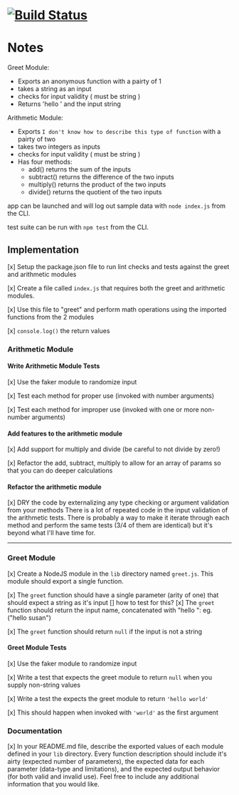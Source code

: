 [![Build Status](https://www.travis-ci.com/icathaid/lab-01.svg?branch=master)](https://www.travis-ci.com/icathaid/lab-01)
========================================================

# Notes


Greet Module:

- Exports an anonymous function with a pairty of 1
-   takes a string as an input
-   checks for input validity ( must be string )
- Returns 'hello ' and the input string


Arithmetic Module:

- Exports `I don't know how to describe this type of function` with a pairty of two
-   takes two integers as inputs
-   checks for input validity ( must be string )
- Has four methods:
  - add() returns the sum of the inputs
  - subtract() returns the difference of the two inputs
  - multiply() returns the product of the two inputs
  - divide() returns the quotient of the two inputs


app can be launched and will log out sample data with `node index.js` from the CLI.

test suite can be run with `npm test` from the CLI.



## Implementation
[x] Setup the package.json file to run lint checks and tests against the greet and arithmetic modules

[x] Create a file called `index.js` that requires both the greet and arithmetic modules.

[x] Use this file to "greet" and perform math operations using the imported functions from the 2 modules

[x] `console.log()` the return values

### Arithmetic Module

#### Write Arithmetic Module Tests
[x] Use the faker module to randomize input

[x] Test each method for proper use (invoked with number arguments)

[x] Test each method for improper use (invoked with one or more non-number arguments)

#### Add features to the arithmetic module
[x] Add support for multiply and divide (be careful to not divide by zero!)

[x] Refactor the add, subtract, multiply to allow for an array of params so that you can do deeper calculations

#### Refactor the arithmetic module
[x] DRY the code by externalizing any type checking or argument validation from your methods
  There is a lot of repeated code in the input validation of the arithmetic tests.  There is probably a way to make it iterate through each method and perform the same tests (3/4 of them are identical) but it's beyond what I'll have time for.

---


### Greet Module
[x]  Create a NodeJS module in the `lib` directory named `greet.js`.  This module should export a single function.

[x]  The `greet` function should have a single parameter (arity of one) that should expect a string as it's input
  []  how to test for this?
[x]  The `greet` function should return the input name, concatenated with "hello ": eg. ("hello susan")

[x]  The `greet` function should return `null` if the input is not a string


#### Greet Module Tests
[x] Use the faker module to randomize input

[x] Write a test that expects the greet module to return `null` when you supply non-string values

[x] Write a test the expects the greet module to return `'hello world'`

  [x] This should happen when invoked with `'world'` as the first argument

### Documentation
[x]  In your README.md file, describe the exported values of each module defined in your `lib` directory. Every function description should include it's airty (expected number of parameters), the expected data for each parameter (data-type and limitations), and the expected output behavior (for both valid and invalid use). Feel free to include any additional information that you would like.
